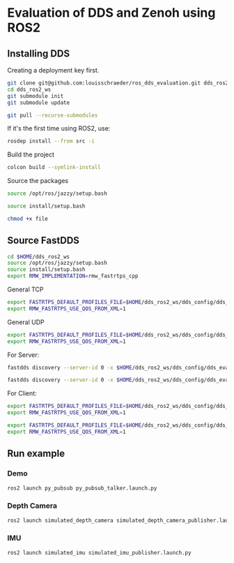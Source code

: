 # Evaluation of DDS and Zenoh using ROS2

## Installing DDS

Creating a deployment key first.

```bash
git clone git@github.com:louisschraeder/ros_dds_evaluation.git dds_ros2_ws
cd dds_ros2_ws
git submodule init
git submodule update
```

```bash
git pull --recurse-submodules
```

If it's the first time using ROS2, use:

```bash
rosdep install --from src -i
```

Build the project

```bash
colcon build --symlink-install
```

Source the packages

```bash
source /opt/ros/jazzy/setup.bash
```

```bash
source install/setup.bash
```

```bash
chmod +x file
```

## Source FastDDS

```bash
cd $HOME/dds_ros2_ws
source /opt/ros/jazzy/setup.bash
source install/setup.bash
export RMW_IMPLEMENTATION=rmw_fastrtps_cpp
```
General TCP
```bash
export FASTRTPS_DEFAULT_PROFILES_FILE=$HOME/dds_ros2_ws/dds_config/dds_evaluation_tcp_config.xml
export RMW_FASTRTPS_USE_QOS_FROM_XML=1
```

General UDP
```bash
export FASTRTPS_DEFAULT_PROFILES_FILE=$HOME/dds_ros2_ws/dds_config/dds_evaluation_udp_config.xml
export RMW_FASTRTPS_USE_QOS_FROM_XML=1
```

For Server:
```bash
fastdds discovery --server-id 0 -x $HOME/dds_ros2_ws/dds_config/dds_evaluation_server_tcp_config.xml 
```

```bash
fastdds discovery --server-id 0 -x $HOME/dds_ros2_ws/dds_config/dds_evaluation_server_udp_config.xml 
```

For Client:
```bash
export FASTRTPS_DEFAULT_PROFILES_FILE=$HOME/dds_ros2_ws/dds_config/dds_evaluation_tcp_client_config.xml
export RMW_FASTRTPS_USE_QOS_FROM_XML=1
```

```bash
export FASTRTPS_DEFAULT_PROFILES_FILE=$HOME/dds_ros2_ws/dds_config/dds_evaluation_udp_client_config.xml
export RMW_FASTRTPS_USE_QOS_FROM_XML=1
```

## Run example

### Demo

```bash
ros2 launch py_pubsub py_pubsub_talker.launch.py
```

### Depth Camera

```bash
ros2 launch simulated_depth_camera simulated_depth_camera_publisher.launch.py
```

### IMU

```bash
ros2 launch simulated_imu simulated_imu_publisher.launch.py 
```

```bash

```